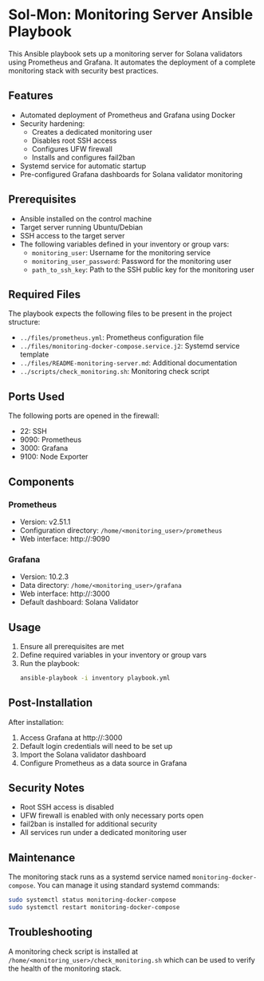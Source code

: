 # Sol-Mon: Monitoring Server Ansible Playbook

This Ansible playbook sets up a monitoring server for Solana validators using Prometheus and Grafana. It automates the deployment of a complete monitoring stack with security best practices.

## Features

- Automated deployment of Prometheus and Grafana using Docker
- Security hardening:
  - Creates a dedicated monitoring user
  - Disables root SSH access
  - Configures UFW firewall
  - Installs and configures fail2ban
- Systemd service for automatic startup
- Pre-configured Grafana dashboards for Solana validator monitoring

## Prerequisites

- Ansible installed on the control machine
- Target server running Ubuntu/Debian
- SSH access to the target server
- The following variables defined in your inventory or group vars:
  - `monitoring_user`: Username for the monitoring service
  - `monitoring_user_password`: Password for the monitoring user
  - `path_to_ssh_key`: Path to the SSH public key for the monitoring user

## Required Files

The playbook expects the following files to be present in the project structure:
- `../files/prometheus.yml`: Prometheus configuration file
- `../files/monitoring-docker-compose.service.j2`: Systemd service template
- `../files/README-monitoring-server.md`: Additional documentation
- `../scripts/check_monitoring.sh`: Monitoring check script

## Ports Used

The following ports are opened in the firewall:
- 22: SSH
- 9090: Prometheus
- 3000: Grafana
- 9100: Node Exporter

## Components

### Prometheus
- Version: v2.51.1
- Configuration directory: `/home/<monitoring_user>/prometheus`
- Web interface: http://<server-ip>:9090

### Grafana
- Version: 10.2.3
- Data directory: `/home/<monitoring_user>/grafana`
- Web interface: http://<server-ip>:3000
- Default dashboard: Solana Validator

## Usage

1. Ensure all prerequisites are met
2. Define required variables in your inventory or group vars
3. Run the playbook:
   ```bash
   ansible-playbook -i inventory playbook.yml
   ```

## Post-Installation

After installation:
1. Access Grafana at http://<server-ip>:3000
2. Default login credentials will need to be set up
3. Import the Solana validator dashboard
4. Configure Prometheus as a data source in Grafana

## Security Notes

- Root SSH access is disabled
- UFW firewall is enabled with only necessary ports open
- fail2ban is installed for additional security
- All services run under a dedicated monitoring user

## Maintenance

The monitoring stack runs as a systemd service named `monitoring-docker-compose`. You can manage it using standard systemd commands:
```bash
sudo systemctl status monitoring-docker-compose
sudo systemctl restart monitoring-docker-compose
```

## Troubleshooting

A monitoring check script is installed at `/home/<monitoring_user>/check_monitoring.sh` which can be used to verify the health of the monitoring stack. 